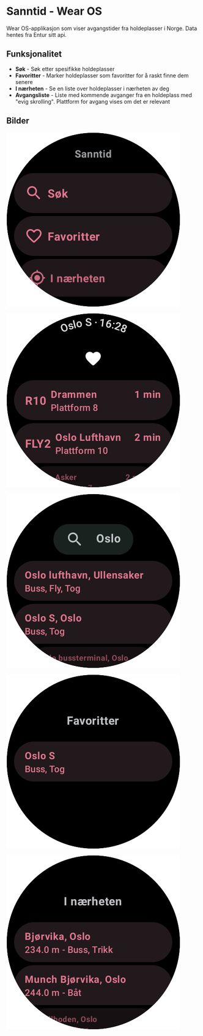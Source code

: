 # Sanntid - Wear OS

Wear OS-applikasjon som viser avgangstider fra holdeplasser i Norge. Data hentes fra Entur sitt api.

## Funksjonalitet
    
- **Søk** - Søk etter spesifikke holdeplasser
- **Favoritter** - Marker holdeplasser som favoritter for å raskt finne dem senere
- **I nærheten** - Se en liste over holdeplasser i nærheten av deg
- **Avgangsliste** - Liste med kommende avganger fra en holdeplass med "evig skrolling". Plattform for avgang vises om det er relevant

## Bilder

![Hjemskjerm](/screenshots/home.png "Hjemskjerm")

![Avganger](/screenshots/departures.png "Avganger")

![Søk](/screenshots/search.png "Søk")

![Favoritter](/screenshots/favourites.png "Favoritter")

![I nærheten](/screenshots/nearby.png "I nærheten")
